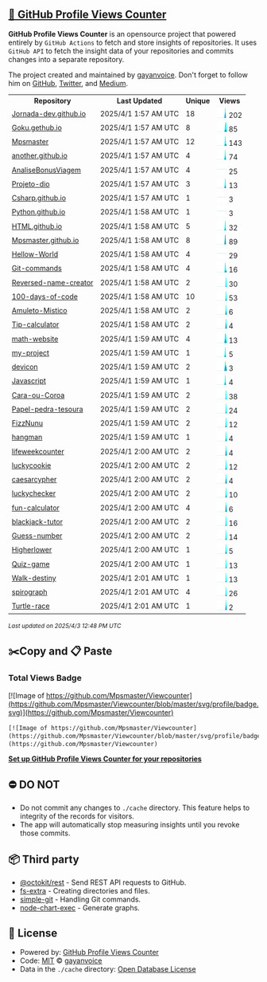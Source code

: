 ## [🚀 GitHub Profile Views Counter](https://github.com/gayanvoice/github-profile-views-counter)
**GitHub Profile Views Counter** is an opensource project that powered entirely by  `GitHub Actions` to fetch and store insights of repositories.
It uses `GitHub API` to fetch the insight data of your repositories and commits changes into a separate repository.

The project created and maintained by [gayanvoice](https://github.com/gayanvoice). Don't forget to follow him on [GitHub](https://github.com/gayanvoice), [Twitter](https://twitter.com/gayanvoice), and [Medium](https://gayanvoice.medium.com/).

<table>
	<tr>
		<th>
			Repository
		</th>
		<th>
			Last Updated
		</th>
		<th>
			Unique
		</th>
		<th>
			Views
		</th>
	</tr>
	<tr>
		<td>
			<a href="https://github.com/Mpsmaster/Viewcounter/tree/master/readme/488105366/year.md">
				Jornada-dev.github.io
			</a>
		</td>
		<td>
			2025/4/1 1:57 AM UTC
		</td>
		<td>
			18
		</td>
		<td>
			<img alt="Response time graph" src="https://github.com/Mpsmaster/Viewcounter/raw/master/graph/488105366/small/year.png" height="20"> 202
		</td>
	</tr>
	<tr>
		<td>
			<a href="https://github.com/Mpsmaster/Viewcounter/tree/master/readme/491348277/year.md">
				Goku.gethub.io
			</a>
		</td>
		<td>
			2025/4/1 1:57 AM UTC
		</td>
		<td>
			8
		</td>
		<td>
			<img alt="Response time graph" src="https://github.com/Mpsmaster/Viewcounter/raw/master/graph/491348277/small/year.png" height="20"> 85
		</td>
	</tr>
	<tr>
		<td>
			<a href="https://github.com/Mpsmaster/Viewcounter/tree/master/readme/488047529/year.md">
				Mpsmaster
			</a>
		</td>
		<td>
			2025/4/1 1:57 AM UTC
		</td>
		<td>
			12
		</td>
		<td>
			<img alt="Response time graph" src="https://github.com/Mpsmaster/Viewcounter/raw/master/graph/488047529/small/year.png" height="20"> 143
		</td>
	</tr>
	<tr>
		<td>
			<a href="https://github.com/Mpsmaster/Viewcounter/tree/master/readme/491328736/year.md">
				another.github.io
			</a>
		</td>
		<td>
			2025/4/1 1:57 AM UTC
		</td>
		<td>
			4
		</td>
		<td>
			<img alt="Response time graph" src="https://github.com/Mpsmaster/Viewcounter/raw/master/graph/491328736/small/year.png" height="20"> 74
		</td>
	</tr>
	<tr>
		<td>
			<a href="https://github.com/Mpsmaster/Viewcounter/tree/master/readme/490287175/year.md">
				AnaliseBonusViagem
			</a>
		</td>
		<td>
			2025/4/1 1:57 AM UTC
		</td>
		<td>
			4
		</td>
		<td>
			<img alt="Response time graph" src="https://github.com/Mpsmaster/Viewcounter/raw/master/graph/490287175/small/year.png" height="20"> 25
		</td>
	</tr>
	<tr>
		<td>
			<a href="https://github.com/Mpsmaster/Viewcounter/tree/master/readme/488782926/year.md">
				Projeto-dio
			</a>
		</td>
		<td>
			2025/4/1 1:57 AM UTC
		</td>
		<td>
			3
		</td>
		<td>
			<img alt="Response time graph" src="https://github.com/Mpsmaster/Viewcounter/raw/master/graph/488782926/small/year.png" height="20"> 13
		</td>
	</tr>
	<tr>
		<td>
			<a href="https://github.com/Mpsmaster/Viewcounter/tree/master/readme/488368017/year.md">
				Csharp.github.io
			</a>
		</td>
		<td>
			2025/4/1 1:57 AM UTC
		</td>
		<td>
			1
		</td>
		<td>
			<img alt="Response time graph" src="https://github.com/Mpsmaster/Viewcounter/raw/master/graph/488368017/small/year.png" height="20"> 3
		</td>
	</tr>
	<tr>
		<td>
			<a href="https://github.com/Mpsmaster/Viewcounter/tree/master/readme/488363582/year.md">
				Python.github.io
			</a>
		</td>
		<td>
			2025/4/1 1:58 AM UTC
		</td>
		<td>
			1
		</td>
		<td>
			<img alt="Response time graph" src="https://github.com/Mpsmaster/Viewcounter/raw/master/graph/488363582/small/year.png" height="20"> 3
		</td>
	</tr>
	<tr>
		<td>
			<a href="https://github.com/Mpsmaster/Viewcounter/tree/master/readme/488346472/year.md">
				HTML.github.io
			</a>
		</td>
		<td>
			2025/4/1 1:58 AM UTC
		</td>
		<td>
			5
		</td>
		<td>
			<img alt="Response time graph" src="https://github.com/Mpsmaster/Viewcounter/raw/master/graph/488346472/small/year.png" height="20"> 32
		</td>
	</tr>
	<tr>
		<td>
			<a href="https://github.com/Mpsmaster/Viewcounter/tree/master/readme/488062606/year.md">
				Mpsmaster.github.io
			</a>
		</td>
		<td>
			2025/4/1 1:58 AM UTC
		</td>
		<td>
			8
		</td>
		<td>
			<img alt="Response time graph" src="https://github.com/Mpsmaster/Viewcounter/raw/master/graph/488062606/small/year.png" height="20"> 89
		</td>
	</tr>
	<tr>
		<td>
			<a href="https://github.com/Mpsmaster/Viewcounter/tree/master/readme/488043347/year.md">
				Hellow-World
			</a>
		</td>
		<td>
			2025/4/1 1:58 AM UTC
		</td>
		<td>
			4
		</td>
		<td>
			<img alt="Response time graph" src="https://github.com/Mpsmaster/Viewcounter/raw/master/graph/488043347/small/year.png" height="20"> 29
		</td>
	</tr>
	<tr>
		<td>
			<a href="https://github.com/Mpsmaster/Viewcounter/tree/master/readme/509618486/year.md">
				Git-commands
			</a>
		</td>
		<td>
			2025/4/1 1:58 AM UTC
		</td>
		<td>
			4
		</td>
		<td>
			<img alt="Response time graph" src="https://github.com/Mpsmaster/Viewcounter/raw/master/graph/509618486/small/year.png" height="20"> 16
		</td>
	</tr>
	<tr>
		<td>
			<a href="https://github.com/Mpsmaster/Viewcounter/tree/master/readme/941327057/year.md">
				Reversed-name-creator
			</a>
		</td>
		<td>
			2025/4/1 1:58 AM UTC
		</td>
		<td>
			2
		</td>
		<td>
			<img alt="Response time graph" src="https://github.com/Mpsmaster/Viewcounter/raw/master/graph/941327057/small/year.png" height="20"> 30
		</td>
	</tr>
	<tr>
		<td>
			<a href="https://github.com/Mpsmaster/Viewcounter/tree/master/readme/941268769/year.md">
				100-days-of-code
			</a>
		</td>
		<td>
			2025/4/1 1:58 AM UTC
		</td>
		<td>
			10
		</td>
		<td>
			<img alt="Response time graph" src="https://github.com/Mpsmaster/Viewcounter/raw/master/graph/941268769/small/year.png" height="20"> 53
		</td>
	</tr>
	<tr>
		<td>
			<a href="https://github.com/Mpsmaster/Viewcounter/tree/master/readme/942780067/year.md">
				Amuleto-Mistico
			</a>
		</td>
		<td>
			2025/4/1 1:58 AM UTC
		</td>
		<td>
			2
		</td>
		<td>
			<img alt="Response time graph" src="https://github.com/Mpsmaster/Viewcounter/raw/master/graph/942780067/small/year.png" height="20"> 6
		</td>
	</tr>
	<tr>
		<td>
			<a href="https://github.com/Mpsmaster/Viewcounter/tree/master/readme/942297907/year.md">
				Tip-calculator
			</a>
		</td>
		<td>
			2025/4/1 1:58 AM UTC
		</td>
		<td>
			2
		</td>
		<td>
			<img alt="Response time graph" src="https://github.com/Mpsmaster/Viewcounter/raw/master/graph/942297907/small/year.png" height="20"> 4
		</td>
	</tr>
	<tr>
		<td>
			<a href="https://github.com/Mpsmaster/Viewcounter/tree/master/readme/940841011/year.md">
				math-website
			</a>
		</td>
		<td>
			2025/4/1 1:59 AM UTC
		</td>
		<td>
			4
		</td>
		<td>
			<img alt="Response time graph" src="https://github.com/Mpsmaster/Viewcounter/raw/master/graph/940841011/small/year.png" height="20"> 13
		</td>
	</tr>
	<tr>
		<td>
			<a href="https://github.com/Mpsmaster/Viewcounter/tree/master/readme/940813906/year.md">
				my-project
			</a>
		</td>
		<td>
			2025/4/1 1:59 AM UTC
		</td>
		<td>
			1
		</td>
		<td>
			<img alt="Response time graph" src="https://github.com/Mpsmaster/Viewcounter/raw/master/graph/940813906/small/year.png" height="20"> 5
		</td>
	</tr>
	<tr>
		<td>
			<a href="https://github.com/Mpsmaster/Viewcounter/tree/master/readme/543326891/year.md">
				devicon
			</a>
		</td>
		<td>
			2025/4/1 1:59 AM UTC
		</td>
		<td>
			2
		</td>
		<td>
			<img alt="Response time graph" src="https://github.com/Mpsmaster/Viewcounter/raw/master/graph/543326891/small/year.png" height="20"> 3
		</td>
	</tr>
	<tr>
		<td>
			<a href="https://github.com/Mpsmaster/Viewcounter/tree/master/readme/512284440/year.md">
				Javascript
			</a>
		</td>
		<td>
			2025/4/1 1:59 AM UTC
		</td>
		<td>
			1
		</td>
		<td>
			<img alt="Response time graph" src="https://github.com/Mpsmaster/Viewcounter/raw/master/graph/512284440/small/year.png" height="20"> 4
		</td>
	</tr>
	<tr>
		<td>
			<a href="https://github.com/Mpsmaster/Viewcounter/tree/master/readme/943329960/year.md">
				Cara-ou-Coroa
			</a>
		</td>
		<td>
			2025/4/1 1:59 AM UTC
		</td>
		<td>
			2
		</td>
		<td>
			<img alt="Response time graph" src="https://github.com/Mpsmaster/Viewcounter/raw/master/graph/943329960/small/year.png" height="20"> 38
		</td>
	</tr>
	<tr>
		<td>
			<a href="https://github.com/Mpsmaster/Viewcounter/tree/master/readme/943449579/year.md">
				Papel-pedra-tesoura
			</a>
		</td>
		<td>
			2025/4/1 1:59 AM UTC
		</td>
		<td>
			2
		</td>
		<td>
			<img alt="Response time graph" src="https://github.com/Mpsmaster/Viewcounter/raw/master/graph/943449579/small/year.png" height="20"> 24
		</td>
	</tr>
	<tr>
		<td>
			<a href="https://github.com/Mpsmaster/Viewcounter/tree/master/readme/943578308/year.md">
				FizzNunu
			</a>
		</td>
		<td>
			2025/4/1 1:59 AM UTC
		</td>
		<td>
			2
		</td>
		<td>
			<img alt="Response time graph" src="https://github.com/Mpsmaster/Viewcounter/raw/master/graph/943578308/small/year.png" height="20"> 12
		</td>
	</tr>
	<tr>
		<td>
			<a href="https://github.com/Mpsmaster/Viewcounter/tree/master/readme/944763624/year.md">
				hangman
			</a>
		</td>
		<td>
			2025/4/1 1:59 AM UTC
		</td>
		<td>
			1
		</td>
		<td>
			<img alt="Response time graph" src="https://github.com/Mpsmaster/Viewcounter/raw/master/graph/944763624/small/year.png" height="20"> 4
		</td>
	</tr>
	<tr>
		<td>
			<a href="https://github.com/Mpsmaster/Viewcounter/tree/master/readme/945246931/year.md">
				lifeweekcounter
			</a>
		</td>
		<td>
			2025/4/1 2:00 AM UTC
		</td>
		<td>
			2
		</td>
		<td>
			<img alt="Response time graph" src="https://github.com/Mpsmaster/Viewcounter/raw/master/graph/945246931/small/year.png" height="20"> 4
		</td>
	</tr>
	<tr>
		<td>
			<a href="https://github.com/Mpsmaster/Viewcounter/tree/master/readme/945539823/year.md">
				luckycookie
			</a>
		</td>
		<td>
			2025/4/1 2:00 AM UTC
		</td>
		<td>
			2
		</td>
		<td>
			<img alt="Response time graph" src="https://github.com/Mpsmaster/Viewcounter/raw/master/graph/945539823/small/year.png" height="20"> 12
		</td>
	</tr>
	<tr>
		<td>
			<a href="https://github.com/Mpsmaster/Viewcounter/tree/master/readme/945595837/year.md">
				caesarcypher
			</a>
		</td>
		<td>
			2025/4/1 2:00 AM UTC
		</td>
		<td>
			2
		</td>
		<td>
			<img alt="Response time graph" src="https://github.com/Mpsmaster/Viewcounter/raw/master/graph/945595837/small/year.png" height="20"> 4
		</td>
	</tr>
	<tr>
		<td>
			<a href="https://github.com/Mpsmaster/Viewcounter/tree/master/readme/946973453/year.md">
				luckychecker
			</a>
		</td>
		<td>
			2025/4/1 2:00 AM UTC
		</td>
		<td>
			2
		</td>
		<td>
			<img alt="Response time graph" src="https://github.com/Mpsmaster/Viewcounter/raw/master/graph/946973453/small/year.png" height="20"> 10
		</td>
	</tr>
	<tr>
		<td>
			<a href="https://github.com/Mpsmaster/Viewcounter/tree/master/readme/947495822/year.md">
				fun-calculator
			</a>
		</td>
		<td>
			2025/4/1 2:00 AM UTC
		</td>
		<td>
			4
		</td>
		<td>
			<img alt="Response time graph" src="https://github.com/Mpsmaster/Viewcounter/raw/master/graph/947495822/small/year.png" height="20"> 6
		</td>
	</tr>
	<tr>
		<td>
			<a href="https://github.com/Mpsmaster/Viewcounter/tree/master/readme/947939570/year.md">
				blackjack-tutor
			</a>
		</td>
		<td>
			2025/4/1 2:00 AM UTC
		</td>
		<td>
			2
		</td>
		<td>
			<img alt="Response time graph" src="https://github.com/Mpsmaster/Viewcounter/raw/master/graph/947939570/small/year.png" height="20"> 16
		</td>
	</tr>
	<tr>
		<td>
			<a href="https://github.com/Mpsmaster/Viewcounter/tree/master/readme/948571173/year.md">
				Guess-number
			</a>
		</td>
		<td>
			2025/4/1 2:00 AM UTC
		</td>
		<td>
			2
		</td>
		<td>
			<img alt="Response time graph" src="https://github.com/Mpsmaster/Viewcounter/raw/master/graph/948571173/small/year.png" height="20"> 14
		</td>
	</tr>
	<tr>
		<td>
			<a href="https://github.com/Mpsmaster/Viewcounter/tree/master/readme/949082746/year.md">
				Higherlower
			</a>
		</td>
		<td>
			2025/4/1 2:00 AM UTC
		</td>
		<td>
			1
		</td>
		<td>
			<img alt="Response time graph" src="https://github.com/Mpsmaster/Viewcounter/raw/master/graph/949082746/small/year.png" height="20"> 5
		</td>
	</tr>
	<tr>
		<td>
			<a href="https://github.com/Mpsmaster/Viewcounter/tree/master/readme/951600560/year.md">
				Quiz-game
			</a>
		</td>
		<td>
			2025/4/1 2:00 AM UTC
		</td>
		<td>
			1
		</td>
		<td>
			<img alt="Response time graph" src="https://github.com/Mpsmaster/Viewcounter/raw/master/graph/951600560/small/year.png" height="20"> 13
		</td>
	</tr>
	<tr>
		<td>
			<a href="https://github.com/Mpsmaster/Viewcounter/tree/master/readme/954074932/year.md">
				Walk-destiny
			</a>
		</td>
		<td>
			2025/4/1 2:01 AM UTC
		</td>
		<td>
			1
		</td>
		<td>
			<img alt="Response time graph" src="https://github.com/Mpsmaster/Viewcounter/raw/master/graph/954074932/small/year.png" height="20"> 13
		</td>
	</tr>
	<tr>
		<td>
			<a href="https://github.com/Mpsmaster/Viewcounter/tree/master/readme/954292495/year.md">
				spirograph
			</a>
		</td>
		<td>
			2025/4/1 2:01 AM UTC
		</td>
		<td>
			4
		</td>
		<td>
			<img alt="Response time graph" src="https://github.com/Mpsmaster/Viewcounter/raw/master/graph/954292495/small/year.png" height="20"> 26
		</td>
	</tr>
	<tr>
		<td>
			<a href="https://github.com/Mpsmaster/Viewcounter/tree/master/readme/954821510/year.md">
				Turtle-race
			</a>
		</td>
		<td>
			2025/4/1 2:01 AM UTC
		</td>
		<td>
			1
		</td>
		<td>
			<img alt="Response time graph" src="https://github.com/Mpsmaster/Viewcounter/raw/master/graph/954821510/small/year.png" height="20"> 2
		</td>
	</tr>
</table>

<small><i>Last updated on 2025/4/3 12:48 PM UTC</i></small>

## ✂️Copy and 📋 Paste
### Total Views Badge
[![Image of https://github.com/Mpsmaster/Viewcounter](https://github.com/Mpsmaster/Viewcounter/blob/master/svg/profile/badge.svg)](https://github.com/Mpsmaster/Viewcounter)

```readme
[![Image of https://github.com/Mpsmaster/Viewcounter](https://github.com/Mpsmaster/Viewcounter/blob/master/svg/profile/badge.svg)](https://github.com/Mpsmaster/Viewcounter)
```
[**Set up GitHub Profile Views Counter for your repositories**](https://github.com/gayanvoice/github-profile-views-counter)
## ⛔ DO NOT
- Do not commit any changes to `./cache` directory. This feature helps to integrity of the records for visitors.
- The app will automatically stop measuring insights until you revoke those commits.
## 📦 Third party

- [@octokit/rest](https://www.npmjs.com/package/@octokit/rest) - Send REST API requests to GitHub.
- [fs-extra](https://www.npmjs.com/package/fs-extra) - Creating directories and files.
- [simple-git](https://www.npmjs.com/package/simple-git) - Handling Git commands.
- [node-chart-exec](https://www.npmjs.com/package/node-chart-exec) - Generate graphs.
## 📄 License
- Powered by: [GitHub Profile Views Counter](https://github.com/gayanvoice/github-profile-views-counter)
- Code: [MIT](./LICENSE) © [gayanvoice](https://github.com/gayanvoice)
- Data in the `./cache` directory: [Open Database License](https://opendatacommons.org/licenses/odbl/1-0/)